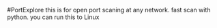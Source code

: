 #PortExplore
this is for open port scaning at any network. fast scan with python. 
you can run this to Linux 
